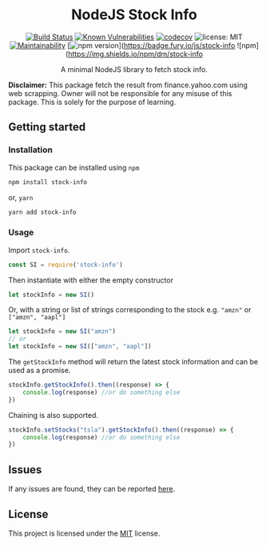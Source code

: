 <div align="center">
<h1>NodeJS Stock Info</h1>

[![Build Status](https://travis-ci.com/paul-shuvo/nodejs-stock-info.svg?branch=master)](https://travis-ci.com/paul-shuvo/nodejs-stock-info) [![Known Vulnerabilities](https://snyk.io/test/github/paul-shuvo/nodejs-stock-info/badge.svg?targetFile=package.json)](https://snyk.io/test/github/paul-shuvo/nodejs-stock-info?targetFile=package.json) [![codecov](https://codecov.io/gh/paul-shuvo/nodejs-stock-info/branch/master/graph/badge.svg)](https://codecov.io/gh/paul-shuvo/nodejs-stock-info)
 ![license: MIT](https://img.shields.io/npm/l/vue.svg) [![Maintainability](https://api.codeclimate.com/v1/badges/b512e403dfc172ee3b0d/maintainability)](https://codeclimate.com/github/paul-shuvo/nodejs-stock-info/maintainability) [![npm version](https://badge.fury.io/js/currency-converter-lt.svg)](https://badge.fury.io/js/stock-info ![npm](https://img.shields.io/npm/dm/stock-info
<p>A minimal NodeJS library to fetch stock info.</p>
</div>

__Disclaimer:__ This package fetch the result from finance.yahoo.com using web scrapping. Owner will not be responsible for any misuse of this package. This is solely for the purpose of learning.

## Getting started

### Installation

This package can be installed using `npm`

```bash
npm install stock-info
```

or, `yarn`

```bash
yarn add stock-info
```

### Usage

Import `stock-info`.

```javascript
const SI = require('stock-info')
```

Then instantiate with either the empty constructor

```javascript
let stockInfo = new SI()
```

Or, with a string or list of strings corresponding to the stock e.g. `"amzn"` or `["amzn", "aapl"]`

```javascript
let stockInfo = new SI("amzn")
// or
let stockInfo = new SI(["amzn", "aapl"])
```

The `getStockInfo` method will return the latest stock information and can be used as a promise.

```javascript
stockInfo.getStockInfo().then((response) => {
    console.log(response) //or do something else
})
```

Chaining is also supported.

```javascript
stockInfo.setStocks("tsla").getStockInfo().then((response) => {
    console.log(response) //or do something else
})
```



## Issues

If any issues are found, they can be reported [here](https://github.com/paul-shuvo/nodejs-stock-info/issues).

## License

This project is licensed under the [MIT](LICENSE) license.
